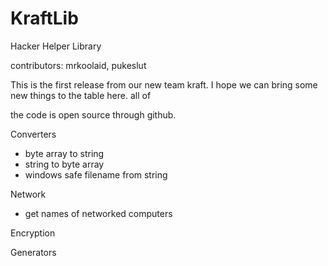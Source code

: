 # KraftLib
Hacker Helper Library

contributors: mrkoolaid, pukeslut

This is the first release from our new team kraft. I hope we can bring some new things to the table here. all of 

the code is open source through github.

Converters
- byte array to string
- string to byte array
- windows safe filename from string

Network
- get names of networked computers

Encryption

Generators